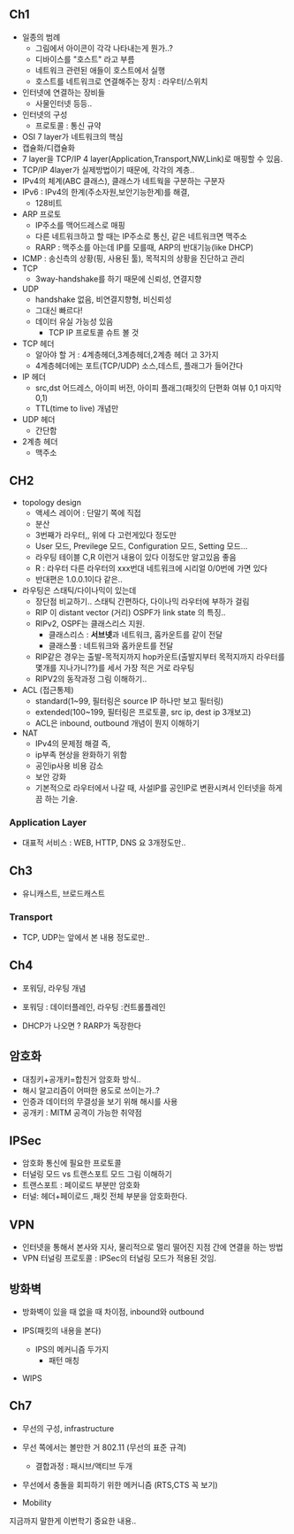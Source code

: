 ## Ch1
- 일종의 범례 
	- 그림에서 아이콘이 각각 나타내는게 뭔가..?
	- 디바이스를 "호스트" 라고 부름
	- 네트워크 관련된 애들이 호스트에서 실행
	- 호스트를 네트워크로 연결해주는 장치 : 라우터/스위치
- 인터넷에 연결하는 장비들
	- 사물인터넷 등등..
- 인터넷의 구성
	- 프로토콜 : 통신 규약
- OSI 7 layer가 네트워크의 핵심
- 캡슐화/디캡슐화
- 7 layer을 TCP/IP 4 layer(Application,Transport,NW,Link)로 매핑할 수 있음.
- TCP/IP 4layer가 실제방법이기 때문에, 각각의 계층..
- IPv4의 체계(ABC 클래스), 클래스가 네트웍을 구분하는 구분자
- IPv6 : IPv4의 한계(주소자원,보안기능한계)를 해결,
	- 128비트
- ARP 프로토
	- IP주소를 맥어드레스로 매핑
	- 다른 네트워크하고 할 때는 IP주소로 통신, 같은 네트워크면 맥주소
	- RARP : 맥주소를 아는데 IP를 모를때, ARP의 반대기능(like DHCP)
- ICMP : 송신측의 상황(핑, 사용된 툴), 목적지의 상황을 진단하고 관리
- TCP
	- 3way-handshake를 하기 때문에 신뢰성, 연결지향
- UDP
	- handshake 없음, 비연결지향형, 비신뢰성
	- 그대신 빠르다!
	- 데이터 유실 가능성 있음
		- TCP IP 프로토콜 슈트 볼 것
- TCP 헤더
	- 알아야 할 거 : 4계층헤더,3계층헤더,2계층 헤더 고 3가지
	- 4계층헤더에는 포트(TCP/UDP) 소스,데스트, 플래그가 들어간다
- IP 헤더
	- src,dst 어드레스, 아이피 버전, 아이피 플래그(패킷의 단편화 여뷰 0,1 마지막 0,1)
	- TTL(time to live) 개념만
- UDP 헤더
	- 간단함
- 2계층 헤더
	- 맥주소

## CH2

- topology design
	- 액세스 레이어 : 단말기 쪽에 직접
	- 분산
	- 3번째가 라우터,, 위에 다 고런게있다 정도만
	- User 모드, Previlege 모드, Configuration 모드, Setting 모드...
	- 라우팅 테이블 C,R 이런거 내용이 있다 이정도만 알고있음 좋음
	- R : 라우터 다른 라우터의 xxx번대 네트워크에 시리얼 0/0번에 가면 있다
	- 반대편은 1.0.0.1이다 같은..
- 라우팅은 스태틱/다이나믹이 있는데
	- 장단점 비교하기.. 스태틱 간편하다, 다이나믹 라우터에 부하가 걸림
	- RIP 이 distant vector (거리) OSPF가 link state 의 특징..
	- RIPv2, OSPF는 클래스리스 지원.
		- 클래스리스 : **서브넷**과 네트워크, 홉카운트를 같이 전달
		- 클래스풀 : 네트워크와 홉카운트를 전달
	- RIP같은 경우는 출발-목적지까지 hop카운트(출발지부터 목적지까지 라우터를 몇개를 지나가니??)를 세서 가장 적은 거로 라우팅
	- RIPV2의 동작과정 그림 이해하기..
- ACL (접근통제)
	- standard(1~99, 필터링은 source IP 하나만 보고 필터링)
	- extended(100~199, 필터링은 프로토콜, src ip, dest ip 3개보고)
	- ACL은 inbound, outbound 개념이 뭔지 이해하기
- NAT
	- IPv4의 문제점 해결 즉, 
	- ip부족 현상을 완화하기 위함
	- 공인ip사용 비용 감소
	- 보안 강화
	- 기본적으로 라우터에서 나갈 때, 사설IP를 공인IP로 변환시켜서 인터넷을 하게 끔 하는 기술. 
### Application Layer

- 대표적 서비스 : WEB, HTTP, DNS 요 3개정도만..


## Ch3 

- 유니캐스트, 브로드캐스트

### Transport

- TCP, UDP는 앞에서 본 내용 정도로만..

## Ch4

- 포워딩, 라우팅 개념
- 포워딩 : 데이터플레인, 라우팅 :컨트롤플레인

- DHCP가 나오면  ? RARP가 독장한다

## 암호화

- 대칭키+공개키=합친거 암호화 방식..
- 해시 알고리즘이 어떠한 용도로 쓰이는가..?
- 인증과 데이터의 무결성을 보기 위해 해시를 사용
- 공개키 : MITM 공격이 가능한 취약점

## IPSec

- 암호화 통신에 필요한 프로토콜
- 터널링 모드 vs 트랜스포트 모드 그림 이해하기
- 트랜스포트 : 페이로드 부분만 암호화
- 터널: 헤더+페이로드 ,패킷 전체 부분을 암호화한다.

## VPN

- 인터넷을 통해서 본사와 지사, 물리적으로 멀리 떨어진 지점 간에 연결을 하는 방법
- VPN 터널링 프로토콜 : IPSec의 터널링 모드가 적용된 것임.

## 방화벽

- 방화벽이 있을 때 없을 때 차이점, inbound와 outbound

- IPS(패킷의 내용을 본다)
	- IPS의 메커니즘 두가지
		- 패턴 매칭
- WIPS

## Ch7

- 무선의 구성, infrastructure
- 무선 쪽에서는 볼만한 거 802.11 (무선의 표준 규격)
	- 결합과정 : 패시브/액티브 두개
- 무선에서 충돌을 회피하기 위한 메커니즘 (RTS,CTS 꼭 보기)

- Mobility

지금까지 말한게 이번학기 중요한 내용..